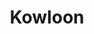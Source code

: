 ---
title: Kowloon
tags: john
image: /files/Kowloon/Kowloon_2000.jpg
imageBase: Kowloon
alt: A street in Kowloon, Hong Kong, full of advertisement signs and pedestrians 
width: 2000
height: 1333
imageDate: April 2020
location: Hong Kong SAR
camera: Canon T3i
metaDescription: A street in Kowloon, Hong Kong, full of advertisement signs and pedestrians 
---
